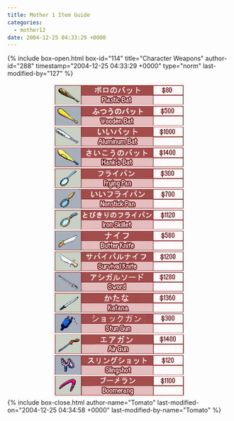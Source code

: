 ```yaml
---
title: Mother 1 Item Guide
categories:
  - mother12
date: 2004-12-25 04:33:29 +0000
---
```

{% include box-open.html box-id="114" title="Character Weapons" author-id="288" timestamp="2004-12-25 04:33:29 +0000" type="norm" last-modified-by="127" %}
<center><img src="characterweapons.jpg" /></center>
{% include box-close.html author-name="Tomato" last-modified-on="2004-12-25 04:34:58 +0000" last-modified-by-name="Tomato" %}
